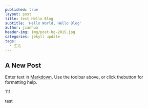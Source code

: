 ```yaml
---
published: true
layout: post
title: test Hello Blog
subtitle: 'Hello World, Hello Blog'
author: jianhua
header-img: img/post-bg-2015.jpg
categories: jekyll update
tags:
  - 生活
---
```

## A New Post

Enter text in [Markdown](http://daringfireball.net/projects/markdown/). Use the toolbar above, or click thebutton for formatting help.





111

test
